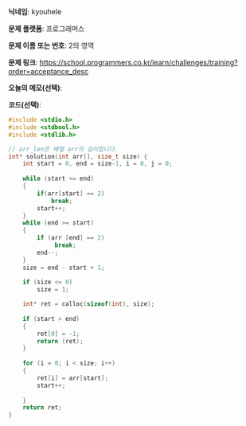 **닉네임**: kyouhele

**문제 플랫폼**: 프로그래머스

**문제 이름 또는 번호**: 2의 영역

**문제 링크**: https://school.programmers.co.kr/learn/challenges/training?order=acceptance_desc

**오늘의 메모(선택)**: 

**코드(선택)**:

```c
#include <stdio.h>
#include <stdbool.h>
#include <stdlib.h>

// arr_len은 배열 arr의 길이입니다.
int* solution(int arr[], size_t size) {
    int start = 0, end = size-1, i = 0, j = 0;
    
    while (start <= end)
    {
        if(arr[start] == 2)
            break;
        start++;
    }
    while (end >= start)
    {
        if (arr [end] == 2)
             break;
        end--;
    }
    size = end - start + 1;
    
    if (size <= 0)
        size = 1;

    int* ret = calloc(sizeof(int), size);
    
    if (start > end)
    {
        ret[0] = -1;
        return (ret);
    }
    
    for (i = 0; i < size; i++)
    {
        ret[i] = arr[start];
        start++;
        
    }
    return ret;
}

```
